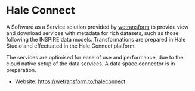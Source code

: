 # Hale Connect

A Software as a Service solution provided by [wetransform](https://wetransform.to) to provide view and download services with metadata for rich datasets, 
such as those following the INSPIRE data models. Transformations are prepared in Hale Studio and effectuated in the Hale Connect platform.

The services are  optimised for ease of use and performance, due to the cloud native setup of the data services. A data space connector is in preparation.

- Website: https://wetransform.to/haleconnect
